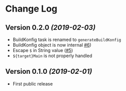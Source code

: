 Change Log
===

Version 0.2.0 *(2019-02-03)*
---

- BuildKonfig task is renamed to `generateBuildKonfig`
- BuildKonfig object is now internal [#6](https://github.com/yshrsmz/BuildKonfig/issues/6))
- Escape `$` in String value ([#5](https://github.com/yshrsmz/BuildKonfig/issues/5))
- `${target}Main` is not properly handled


Version 0.1.0 *(2019-02-01)*
---

- First public release
